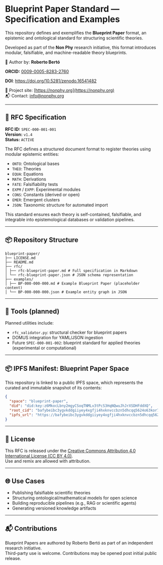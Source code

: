 # Blueprint Paper Standard — Specification and Examples

This repository defines and exemplifies the **Blueprint Paper** format, an epistemic and ontological standard for structuring scientific theories.

Developed as part of the **Non Phy** research initiative, this format introduces modular, falsifiable, and machine-readable theory blueprints.

📘 Author by: **Roberto Bertó**  

**ORCID:** [0009-0005-8283-2760](https://orcid.org/0009-0005-8283-2760)

**DOI**: https://doi.org/10.5281/zenodo.16541482

🔗 Project site: [https://nonphy.org](https://nonphy.org)  
📬 Contact: info@nonphy.org

---

## 📄 RFC Specification

**RFC ID:** `SPEC-000-001-001`  
**Version:** `v1.4`  
**Status:** `ACTIVE`

The RFC defines a structured document format to register theories using modular epistemic entities:

- `ONTO`: Ontological bases
- `THEO`: Theories
- `EQUA`: Equations
- `MATH`: Derivations
- `FATE`: Falsifiability tests
- `EXPM` / `EXPP`: Experimental modules
- `CONS`: Constants (derived or open)
- `EMER`: Emergent clusters
- `JSON`: Taxonomic structure for automated import

This standard ensures each theory is self-contained, falsifiable, and integrable into epistemological databases or validation pipelines.

---

## 📦 Repository Structure

```
blueprint-paper/
├── LICENSE.md
├── README.md
├── rfc/
│ ├── rfc-blueprint-paper.md # Full specification in Markdown
│ └── rfc-blueprint-paper.json # JSON schema representation
├── examples/
│ ├── BP-000-000-000.md # Example Blueprint Paper (placeholder content)
│ └── BP-000-000-000.json # Example entity graph in JSON
```


---

## 🔧 Tools (planned)

Planned utilities include:

- `rfc_validator.py`: structural checker for blueprint papers
- DOMUS integration for YAML/JSON ingestion
- Future `SPEC-000-001-002`: blueprint standard for applied theories (experimental or computational)

---

## 📦 IPFS Manifest: Blueprint Paper Space

This repository is linked to a public IPFS space, which represents the curated and immutable snapshot of its contents:

```json
{
  "space": "blueprint-paper",
  "did": "did:key:z6MkocLbny2mgyCSoqTNMLv3tPcS3HqNQwuJhJrXSDHFddXQ",
  "root_cid": "bafybeibc3ygvkddgiiyey4xgfji4hxknvccbzn5dhcqq5624o63kor74ke",
  "ipfs_url": "https://bafybeibc3ygvkddgiiyey4xgfji4hxknvccbzn5dhcqq5624o63kor74ke.ipfs.w3s.link/"
}
```

--- 

## 🔖 License

This RFC is released under the [Creative Commons Attribution 4.0 International License (CC BY 4.0)](https://creativecommons.org/licenses/by/4.0/).  
Use and remix are allowed with attribution.

---

## 🌐 Use Cases

- Publishing falsifiable scientific theories
- Structuring ontological/mathematical models for open science
- Building reproducible pipelines (e.g., RAG or scientific agents)
- Generating versioned knowledge artifacts

---

## 📬 Contributions

Blueprint Papers are authored by Roberto Bertó as part of an independent research initiative.  
Third-party use is welcome. Contributions may be opened post initial public release.
